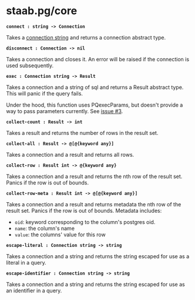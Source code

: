 # staab.pg/core

**`connect : string -> Connection`**

Takes a [connection string](https://www.postgresql.org/docs/current/libpq-connect.html#LIBPQ-CONNSTRING) and returns a connection abstract type.

**`disconnect : Connection -> nil`**

Takes a connection and closes it. An error will be raised if the connection is used subsequently.

**`exec : Connection string -> Result`**

Takes a connection and a string of sql and returns a Result abstract type. This will panic if the query fails.

Under the hood, this function uses PQexecParams, but doesn't provide a way to pass parameters currently. See [issue #3](https://github.com/staab/janet-pg/issues/3).

**`collect-count : Result -> int`**

Takes a result and returns the number of rows in the result set.

**`collect-all : Result -> @[@{keyword any}]`**

Takes a connection and a result and returns all rows.

**`collect-row : Result int -> @{keyword any}`**

Takes a connection and a result and returns the nth row of the result set. Panics if the row is out of bounds.

**`collect-row-meta : Result int -> @[@{keyword any}]`**

Takes a connection and a result and returns metadata the nth row of the result set. Panics if the row is out of bounds. Metadata includes:

- `oid`: keyword corresponding to the column's postgres oid.
- `name`: the column's name
- `value`: the columns' value for this row

**`escape-literal : Connection string -> string`**

Takes a connection and a string and returns the string escaped for use as a literal in a query.

**`escape-identifier : Connection string -> string`**

Takes a connection and a string and returns the string escaped for use as an identifier in a query.

